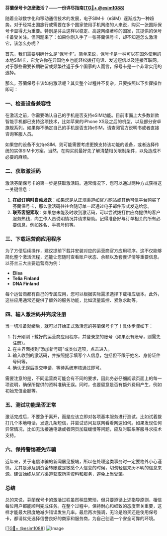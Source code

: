 **芬蘭保号卡怎麽激活？——一份详尽指南[[TG💪+ @esim1088](https://t.me/s/esim1088)]**

随着全球数字化和移动通信技术的发展，电子SIM卡（eSIM）逐渐成为一种趋势。对于经常出国旅行或需要在多个国家使用手机网络的人来说，购买一张国际保号卡显得尤为重要。特别是芬兰这样以稳定、高速网络著称的国家，其提供的保号卡备受关注。但问题来了：如果你刚入手了一张芬蘭保号卡，却不知道怎么激活它，该怎么办呢？

首先，我们需要明确什么是“保号卡”。简单来说，保号卡是一种可以在国外使用的本地SIM卡，它允许你在异国他乡也能轻松拨打电话、发送短信以及连接互联网。对于那些需要长期驻留或频繁往返于多个国家的人而言，保号卡是一个非常实用的选择。

那么，芬蘭保号卡该如何激活呢？其实整个过程并不复杂，只要按照以下步骤操作即可：

### 一、检查设备兼容性

在激活之前，你需要确认自己的手机是否支持eSIM功能。目前市面上大多数新款智能手机都已支持这项技术，比如苹果的iPhone XS及之后的机型，以及部分安卓旗舰系列。如果你不确定自己的手机是否支持eSIM，请查阅官方说明书或者直接咨询客服人员。

如果您的设备不支持eSIM，则可能需要考虑更换支持该功能的设备，或者选择传统的实体SIM卡方案。当然，在购买前最好先了解清楚相关限制条件，以免造成不必要的麻烦。

### 二、获取激活码

激活芬蘭保号卡的第一步是获取激活码。通常情况下，您可以通过两种方式获得这一关键信息：
1. **在线订购时自动发送**：如果您是从正规渠道如官方网站或其他可信平台购买了芬蘭保号卡，那么激活码往往会随订单一起通过电子邮件形式发送给您。
2. **联系客服索取**：如果您未能及时收到激活码，可以尝试拨打供应商提供的客户服务热线，向工作人员说明情况并请求帮助。记得准备好与订单相关的所有必要信息，例如姓名、手机号码等。

### 三、下载运营商应用程序

为了方便后续操作，建议提前下载并安装对应的运营商官方应用程序。这不仅能够简化整个激活流程，还能让您随时查看账户状态、余额以及套餐详情等重要信息。以芬兰三大主要运营商为例：
- **Elisa**
- **Telia Finland**
- **DNA Finland**

每个运营商都有自己的专属应用，您可以根据实际需求选择下载相应版本。此外，这些应用通常还提供了额外的服务功能，比如流量监控、紧急求助等。

### 四、输入激活码并完成注册

当一切准备就绪后，就可以开始正式激活您的芬蘭保号卡了！具体步骤如下：
1. 打开刚刚下载好的运营商应用程序，并登录您的账号（如果没有账号，则需先注册）。
2. 在主界面找到“添加新号码”或类似选项，点击进入。
3. 输入收到的激活码，并按照提示填写个人信息，包括但不限于姓名、身份证件号码等。
4. 确认无误后提交申请，等待系统审核通过即可。

需要注意的是，不同运营商可能会有不同的要求，因此务必仔细阅读页面上的每一项说明，确保所提供的资料准确无误。同时，也要留意是否有额外费用产生，例如初始充值金额等。

### 五、测试功能是否正常

激活完成后，不要急于离开，而是应该立即对各项基本服务进行测试。比如试着拨打几个本地电话，发送几条短信，并尝试访问互联网看看网速如何。如果发现任何异常情况，比如无法接通电话或者网页加载缓慢等问题，应及时联系客服寻求技术支持。

### 六、保持警惕避免诈骗

近年来，关于电信诈骗的新闻屡见报端，所以在处理这类事务时一定要格外小心谨慎。尤其是涉及到资金转账或是敏感个人信息的时候，切勿轻信来历不明的信息来源。建议始终从官方渠道获取所需资料和服务，避免上当受骗。

### 总结

总的来说，芬蘭保号卡的激活过程虽然稍显繁琐，但只要遵循上述指导原则，相信每位用户都能顺利完成任务。在整个过程中，保持耐心和细致的态度至关重要，这样才能最大限度地减少错误发生几率。最后再次强调，无论是购买还是使用保号卡，都请优先选择信誉良好的商家和服务商，为自己创造一个安全可靠的环境。

[[TG💪+ @esim1088](https://t.me/s/esim1088)] 
![Image](https://i.postimg.cc/4NQfJmqS/Snipaste-2025-05-13-00-14-12.png)